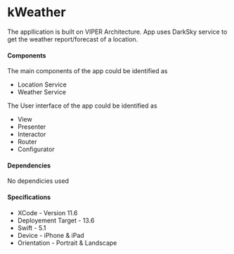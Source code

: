 # kWeather

The appllication is built on VIPER Architecture. App uses  DarkSky service to get the weather report/forecast of a location.

#### Components

The main components of the app could be identified as
* Location Service
* Weather Service

The User interface of the app could be identified as
* View
* Presenter
* Interactor
* Router
* Configurator

#### Dependencies

No dependicies used

#### Specifications
* XCode - Version 11.6
* Deployement Target - 13.6
* Swift - 5.1
* Device - iPhone & iPad
* Orientation - Portrait & Landscape
